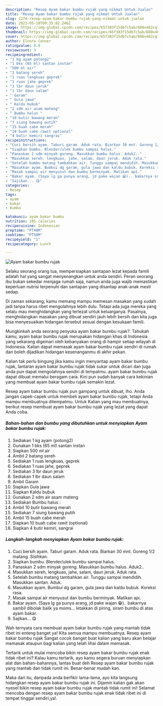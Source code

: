 ```yaml
---
description: "Resep Ayam bakar bumbu rujak yang nikmat Untuk Jualan"
title: "Resep Ayam bakar bumbu rujak yang nikmat Untuk Jualan"
slug: 1274-resep-ayam-bakar-bumbu-rujak-yang-nikmat-untuk-jualan
date: 2021-05-10T09:35:02.246Z
image: https://img-global.cpcdn.com/recipes/65f383f15db7c5ab/680x482cq70/ayam-bakar-bumbu-rujak-foto-resep-utama.jpg
thumbnail: https://img-global.cpcdn.com/recipes/65f383f15db7c5ab/680x482cq70/ayam-bakar-bumbu-rujak-foto-resep-utama.jpg
cover: https://img-global.cpcdn.com/recipes/65f383f15db7c5ab/680x482cq70/ayam-bakar-bumbu-rujak-foto-resep-utama.jpg
author: Elnora Conner
ratingvalue: 4.9
reviewcount: 3
recipeingredient:
- "1 kg ayam potong2"
- "1 bks (65 ml) santan instan"
- "500 ml air"
- "2 batang sereh"
- "1 ruas lengkuas geprek"
- "1 ruas jahe geprek"
- "3 lbr daun jeruk"
- "1 lbr daun salam"
- " Garam"
- " Gula jawa"
- " Kaldu bubuk"
- "2 sdm air asam mateng"
- " Bumbu halus "
- "10 butir bawang merah"
- "7 siung bawang putih"
- "15 buah cabe merah"
- "10 buah cabe rawit optional"
- "4 butir kemiri sangrai"
recipeinstructions:
- "Cuci bersih ayam. Taburi garam. Aduk rata. Biarkan 30 mnt. Goreng 1/2 matang. Sisihkan."
- "Siapkan bumbu. Blender/ulek bumbu sampai halus."
- "Panaskan 2 sdm minyak goreng. Masukkan bumbu halus. Aduk2.."
- "Masukkan sereh, lengkuas, jahe, salam, daun jeruk. Aduk rata."
- "Setelah bumbu matang tambahkan air. Tunggu sampai mendidih. Masukkan santan. Aduk."
- "Masukkan ayam. Bumbui dg garam, gula jawa dan kaldu bubuk. Koreksi rasa."
- "Masak sampai air menyusut dan bumbu berminyak. Matikan api."
- "Bakar ayam. (Saya lg ga punya arang, jd pake wajan 😁).. bakarnya sambil dibolak balik ya moms... letakkan di piring, siram bumbu di atas ayam bakar."
- "Sajikan... 😋"
categories:
- Resep
tags:
- ayam
- bakar
- bumbu

katakunci: ayam bakar bumbu 
nutrition: 285 calories
recipecuisine: Indonesian
preptime: "PT40M"
cooktime: "PT58M"
recipeyield: "1"
recipecategory: Lunch

---
```



![Ayam bakar bumbu rujak](https://img-global.cpcdn.com/recipes/65f383f15db7c5ab/680x482cq70/ayam-bakar-bumbu-rujak-foto-resep-utama.jpg)

Selaku seorang orang tua, mempersiapkan santapan lezat kepada famili adalah hal yang sangat menyenangkan untuk anda sendiri. Peran seorang ibu bukan sekedar menjaga rumah saja, namun anda juga wajib memastikan keperluan nutrisi terpenuhi dan santapan yang disantap anak-anak mesti sedap.

Di zaman  sekarang, kamu memang mampu memesan masakan yang sudah jadi tanpa harus ribet mengolahnya lebih dulu. Tetapi ada juga mereka yang selalu mau menghidangkan yang terlezat untuk keluarganya. Pasalnya, menghidangkan masakan yang dibuat sendiri jauh lebih bersih dan kita juga bisa menyesuaikan hidangan tersebut sesuai dengan kesukaan famili. 



Mungkinkah anda seorang penyuka ayam bakar bumbu rujak?. Tahukah kamu, ayam bakar bumbu rujak merupakan hidangan khas di Indonesia yang sekarang digemari oleh kebanyakan orang di hampir setiap wilayah di Indonesia. Kalian dapat memasak ayam bakar bumbu rujak sendiri di rumah dan boleh dijadikan hidangan kesenanganmu di akhir pekan.

Kalian tak perlu bingung jika kamu ingin menyantap ayam bakar bumbu rujak, lantaran ayam bakar bumbu rujak tidak sukar untuk dicari dan juga anda pun dapat mengolahnya sendiri di tempatmu. ayam bakar bumbu rujak dapat dibuat memalui beragam cara. Kini pun sudah banyak cara kekinian yang membuat ayam bakar bumbu rujak semakin lezat.

Resep ayam bakar bumbu rujak pun gampang untuk dibuat, lho. Anda jangan capek-capek untuk membeli ayam bakar bumbu rujak, tetapi Anda mampu membuatnya ditempatmu. Untuk Kalian yang mau membuatnya, berikut resep membuat ayam bakar bumbu rujak yang lezat yang dapat Anda coba.

<!--inarticleads1-->

##### Bahan-bahan dan bumbu yang dibutuhkan untuk menyiapkan Ayam bakar bumbu rujak:

1. Sediakan 1 kg ayam (potong2)
1. Gunakan 1 bks (65 ml) santan instan
1. Siapkan 500 ml air
1. Ambil 2 batang sereh
1. Sediakan 1 ruas lengkuas, geprek
1. Sediakan 1 ruas jahe, geprek
1. Sediakan 3 lbr daun jeruk
1. Sediakan 1 lbr daun salam
1. Ambil  Garam
1. Siapkan  Gula jawa
1. Siapkan  Kaldu bubuk
1. Gunakan 2 sdm air asam mateng
1. Sediakan  Bumbu halus :
1. Ambil 10 butir bawang merah
1. Sediakan 7 siung bawang putih
1. Ambil 15 buah cabe merah
1. Siapkan 10 buah cabe rawit (optional)
1. Siapkan 4 butir kemiri, sangrai




<!--inarticleads2-->

##### Langkah-langkah menyiapkan Ayam bakar bumbu rujak:

1. Cuci bersih ayam. Taburi garam. Aduk rata. Biarkan 30 mnt. Goreng 1/2 matang. Sisihkan.
1. Siapkan bumbu. Blender/ulek bumbu sampai halus.
1. Panaskan 2 sdm minyak goreng. Masukkan bumbu halus. Aduk2..
1. Masukkan sereh, lengkuas, jahe, salam, daun jeruk. Aduk rata.
1. Setelah bumbu matang tambahkan air. Tunggu sampai mendidih. Masukkan santan. Aduk.
1. Masukkan ayam. Bumbui dg garam, gula jawa dan kaldu bubuk. Koreksi rasa.
1. Masak sampai air menyusut dan bumbu berminyak. Matikan api.
1. Bakar ayam. (Saya lg ga punya arang, jd pake wajan 😁).. bakarnya sambil dibolak balik ya moms... letakkan di piring, siram bumbu di atas ayam bakar.
1. Sajikan... 😋




Wah ternyata cara membuat ayam bakar bumbu rujak yang mantab tidak ribet ini enteng banget ya! Kita semua mampu membuatnya. Resep ayam bakar bumbu rujak Sangat cocok banget buat kalian yang baru akan belajar memasak ataupun bagi kalian yang telah lihai dalam memasak.

Tertarik untuk mulai mencoba bikin resep ayam bakar bumbu rujak enak tidak ribet ini? Kalau kamu tertarik, ayo kamu segera buruan menyiapkan alat dan bahan-bahannya, lantas buat deh Resep ayam bakar bumbu rujak yang mantab dan tidak rumit ini. Benar-benar mudah kan. 

Maka dari itu, daripada anda berfikir lama-lama, ayo kita langsung hidangkan resep ayam bakar bumbu rujak ini. Dijamin kalian gak akan nyesel bikin resep ayam bakar bumbu rujak mantab tidak rumit ini! Selamat mencoba dengan resep ayam bakar bumbu rujak enak tidak ribet ini di tempat tinggal sendiri,ya!.

